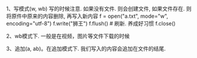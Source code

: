 1、写模式(w, wb)
写的时候注意. 如果没有文件. 则会创建文件, 如果文件存在. 则将原件中原来的内容删除, 再写入新内容
f = open("a.txt", mode="w", encoding="utf-8")
f.write("狮王")
f.flush() # 刷新. 养成好习惯
f.close()

2、wb模式下. 一般是在视频，图片等文件下载的时候

3、追加(a, ab)。在追加模式下. 我们写入的内容会追加在文件的结尾.